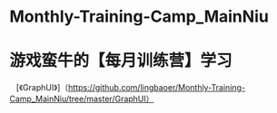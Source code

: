 # Monthly-Training-Camp_MainNiu
游戏蛮牛的【每月训练营】学习
==
    [《GraphUI》]（https://github.com/lingbaoer/Monthly-Training-Camp_MainNiu/tree/master/GraphUI）
